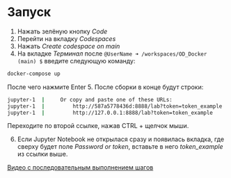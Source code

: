 # Запуск
1. Нажать зелёную кнопку _Code_
2. Перейти на вкладку _Codespaces_
3. Нажать _Create codespace on main_
4. На вкладке _Терминал_ после `@UserName ➜ /workspaces/OD_Docker (main) $` введите следующую команду:
``` bash
docker-compose up
```
После чего нажмите Enter
5. После сборки в конце будут строки:

```bash
jupyter-1  |     Or copy and paste one of these URLs:
jupyter-1  |         http://587a5778436d:8888/lab?token=token_example
jupyter-1  |         http://127.0.0.1:8888/lab?token=token_example
```

Переходите по второй ссылке, нажав CTRL + щелчок мыши.


6. Если Jupyter Notebook не открылася сразу и появилась вкладка, где сверху будет поле _Password or token_, вставьте в него _token_example_ из ссылки выше.

[Видео с последовательным выполнением шагов](https://vk.com/away.php?to=https%3A%2F%2Fdrive.google.com%2Ffile%2Fd%2F1XDQ9f2MpAAGkIuZKWsnDtqcPxr5XjSA4%2Fview%3Fusp%3Ddrive_link&cc_key=)
